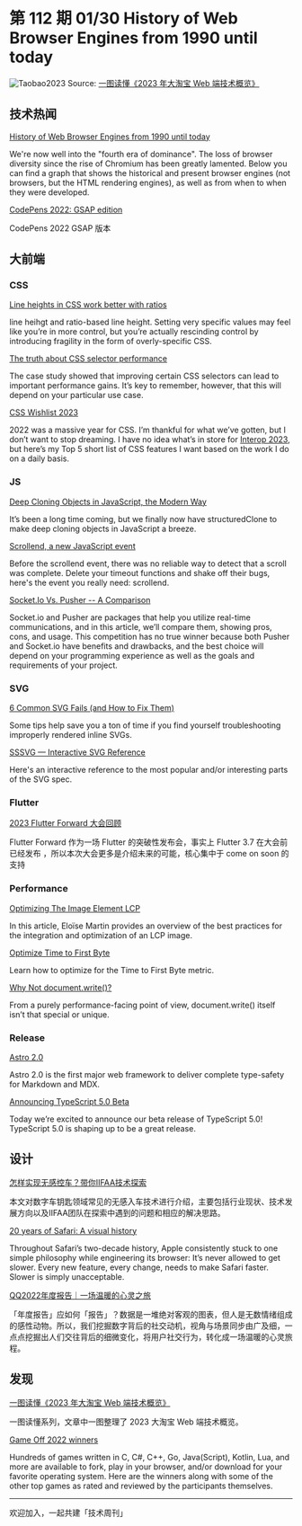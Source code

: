 # 第 112 期 01/30 History of Web Browser Engines from 1990 until today

![Taobao2023](https://cdn.staticaly.com/gh/luckybai/static@main/weekly/taobao2023.71qwz5rbiek0.jpg)
Source: [一图读懂《2023 年大淘宝 Web 端技术概览》](https://mp.weixin.qq.com/s/ho2neyITWWR84a8wARLo3Q)

## 技术热闻
[History of Web Browser Engines from 1990 until today](https://eylenburg.github.io/browser_engines.htm)

We're now well into the "fourth era of dominance". The loss of browser diversity since the rise of Chromium has been greatly lamented. Below you can find a graph that shows the historical and present browser engines (not browsers, but the HTML rendering engines), as well as from when to when they were developed.

[CodePens 2022: GSAP edition](https://cdpn.io/pen/debug/wvxdZqr)

CodePens 2022 GSAP 版本

## 大前端
### CSS
[Line heights in CSS work better with ratios](https://andy-bell.co.uk/line-heights-in-css-work-better-with-ratios/)

line heihgt and ratio-based line height. Setting very specific values may feel like you’re in more control, but you’re actually rescinding control by introducing fragility in the form of overly-specific CSS.

[The truth about CSS selector performance](https://blogs.windows.com/msedgedev/2023/01/17/the-truth-about-css-selector-performance/)

The case study showed that improving certain CSS selectors can lead to important performance gains. It’s key to remember, however, that this will depend on your particular use case.

[CSS Wishlist 2023](https://daverupert.com/2023/01/css-wishlist-2023/)

2022 was a massive year for CSS. I’m thankful for what we’ve gotten, but I don’t want to stop dreaming. I have no idea what’s in store for [Interop 2023](https://web.dev/submit-your-proposals-for-interop-2023/), but here’s my Top 5 short list of CSS features I want based on the work I do on a daily basis.

### JS
[Deep Cloning Objects in JavaScript, the Modern Way](https://www.builder.io/blog/structured-clone)

It’s been a long time coming, but we finally now have structuredClone to make deep cloning objects in JavaScript a breeze.

[Scrollend, a new JavaScript event](https://developer.chrome.com/blog/scrollend-a-new-javascript-event/)

Before the scrollend event, there was no reliable way to detect that a scroll was complete. Delete your timeout functions and shake off their bugs, here's the event you really need: scrollend.

[Socket.Io Vs. Pusher -- A Comparison](https://blog.openreplay.com/socket-io-vs-pusher--a-comparison/)

Socket.io and Pusher are packages that help you utilize real-time communications, and in this article, we’ll compare them, showing pros, cons, and usage. This competition has no true winner because both Pusher and Socket.io have benefits and drawbacks, and the best choice will depend on your programming experience as well as the goals and requirements of your project.

### SVG
[6 Common SVG Fails (and How to Fix Them)](https://css-tricks.com/6-common-svg-fails-and-how-to-fix-them/)

Some tips help save you a ton of time if you find yourself troubleshooting improperly rendered inline SVGs.

[SSSVG — Interactive SVG Reference](https://fffuel.co/sssvg/)

Here's an interactive reference to the most popular and/or interesting parts of the SVG spec.

### Flutter
[2023 Flutter Forward 大会回顾](https://mp.weixin.qq.com/s/g1y8CsGgP3-2-5IAm31dGQ)

Flutter Forward 作为一场 Flutter 的突破性发布会，事实上 Flutter 3.7 在大会前已经发布 ，所以本次大会更多是介绍未来的可能，核心集中于 come on soon 的支持

### Performance
[Optimizing The Image Element LCP](https://www.smashingmagazine.com/2023/01/optimizing-image-element-lcp/)

In this article, Eloïse Martin provides an overview of the best practices for the integration and optimization of an LCP image.

[Optimize Time to First Byte](https://web.dev/optimize-ttfb/)

Learn how to optimize for the Time to First Byte metric.

[Why Not document.write()?](https://csswizardry.com/2023/01/why-not-document-write/)

From a purely performance-facing point of view, document.write() itself isn’t that special or unique.

### Release
[Astro 2.0](https://astro.build/blog/astro-2/)

Astro 2.0 is the first major web framework to deliver complete type-safety for Markdown and MDX.

[Announcing TypeScript 5.0 Beta](https://devblogs.microsoft.com/typescript/announcing-typescript-5-0-beta/)

Today we’re excited to announce our beta release of TypeScript 5.0! TypeScript 5.0 is shaping up to be a great release.

## 设计
[怎样实现无感控车？带你IIFAA技术探索](https://mp.weixin.qq.com/s/1w_ax3Vx4W9J_K7UYkVPWA)

本文对数字车钥匙领域常见的无感入车技术进行介绍，主要包括行业现状、技术发展方向以及IIFAA团队在探索中遇到的问题和相应的解决思路。

[20 years of Safari: A visual history](https://www.cultofmac.com/801831/20-years-of-safari-visual-history/)

Throughout Safari’s two-decade history, Apple consistently stuck to one simple philosophy while engineering its browser: It’s never allowed to get slower. Every new feature, every change, needs to make Safari faster. Slower is simply unacceptable.

[QQ2022年度报告｜一场温暖的心灵之旅](https://mp.weixin.qq.com/s/NjuowoQohNEmhnaK9JhjfA)

「年度报告」应如何「报告」？数据是一堆绝对客观的图表，但人是无数情绪组成的感性动物。所以，我们挖掘数字背后的社交动机，视角与场景同步由广及细，一点点挖掘出人们交往背后的细微变化，将用户社交行为，转化成一场温暖的心灵旅程。

## 发现
[一图读懂《2023 年大淘宝 Web 端技术概览》](https://mp.weixin.qq.com/s/ho2neyITWWR84a8wARLo3Q)

一图读懂系列，文章中一图整理了 2023 大淘宝 Web 端技术概览。

[Game Off 2022 winners](https://github.blog/2023-01-13-game-off-2022-winners/)

Hundreds of games written in C, C#, C++, Go, Java(Script), Kotlin, Lua, and more are available to fork, play in your browser, and/or download for your favorite operating system. Here are the winners along with some of the other top games as rated and reviewed by the participants themselves.

---

欢迎加入，一起共建「技术周刊」

